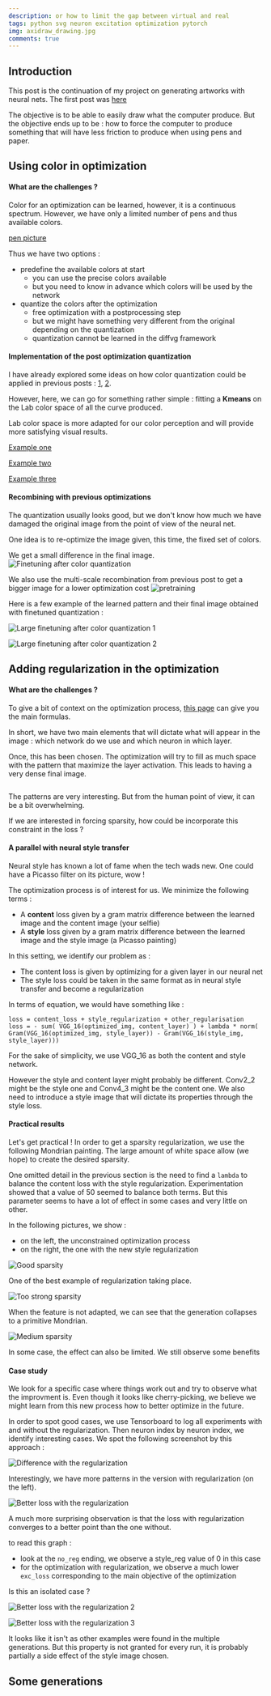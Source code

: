 ```yaml
---
description: or how to limit the gap between virtual and real
tags: python svg neuron excitation optimization pytorch
img: axidraw_drawing.jpg
comments: true
---
```


## Introduction

This post is the continuation of my project on generating artworks with neural nets.
The first post was [here](https://admor.github.io/Generating-shapes-with-neural-nets/)

The objective is to be able to easily draw what the computer produce. 
But the objective ends up to be : how to force the computer to produce something that will have less friction to produce when using pens and paper.


## Using color in optimization

#### What are the challenges ?

Color for an optimization can be learned, however, it is a continuous spectrum.
However, we have only a limited number of pens and thus available colors.

[pen picture]()

Thus we have two options : 
- predefine the available colors at start
  - you can use the precise colors available
  - but you need to know in advance which colors will be used by the network
- quantize the colors after the optimization
  - free optimization with a postprocessing step
  - but we might have something very different from the original depending on the quantization
  - quantization cannot be learned in the diffvg framework
  

#### Implementation of the post optimization quantization

I have already explored some ideas on how color quantization could be applied in previous posts : [1](https://admor.github.io/Unclassified-list-of-tricks/), [2](https://admor.github.io/Learning-a-color-quantization-for-neural-excitation/).

However, here, we can go for something rather simple : fitting a **Kmeans** on the Lab color space of all the curve produced.

Lab color space is more adapted for our color perception and will provide more satisfying visual results.

[Example one]()

[Example two]()

[Example three]()


#### Recombining with previous optimizations

The quantization usually looks good, but we don't know how much we have damaged the original image from the point of view of the neural net.

One idea is to re-optimize the image given, this time, the fixed set of colors.

We get a small difference in the final image.
![Finetuning after color quantization]()


We also use the multi-scale recombination from previous post to get a bigger image for a lower optimization cost
![pretraining]({{site.baseurl}}/assets/img/after_finetuning.png)


Here is a few example of the learned pattern and their final image obtained with finetuned quantization :

![Large finetuning after color quantization 1]()

![Large finetuning after color quantization 2]()


## Adding regularization in the optimization

#### What are the challenges ?

To give a bit of context on the optimization process, [this page]() can give you the main formulas.

In short, we have two main elements that will dictate what will appear in the image : which network do we use and which neuron in which layer.

Once, this has been chosen. The optimization will try to fill as much space with the pattern that maximize the layer activation.
This leads to having a very dense final image.

![]()

The patterns are very interesting. But from the human point of view, it can be a bit overwhelming.

If we are interested in forcing sparsity, how could be incorporate this constraint in the loss ?


#### A parallel with neural style transfer

Neural style has known a lot of fame when the tech wads new. One could have a Picasso filter on its picture, wow !

The optimization process is of interest for us. We minimize the following terms : 
- A **content** loss given by a gram matrix difference between the learned image and the content image (your selfie)
- A **style** loss given by a gram matrix difference between the learned image and the style image (a Picasso painting)

In this setting, we identify our problem as : 
- The content loss is given by optimizing for a given layer in our neural net
- The style loss could be taken in the same format as in neural style transfer and become a regularization

In terms of equation, we would have something like : 
```
loss = content_loss + style_regularization + other_regularisation
loss = - sum( VGG_16(optimized_img, content_layer) ) + lambda * norm( Gram(VGG_16(optimized_img, style_layer)) - Gram(VGG_16(style_img, style_layer)))
```
For the sake of simplicity, we use VGG_16 as both the content and style network.

However the style and content layer might probably be different. Conv2_2 might be the style one and Conv4_3 might be the content one.
We also need to introduce a style image that will dictate its properties through the style loss.


#### Practical results

Let's get practical ! In order to get a sparsity regularization, we use the following Mondrian painting.
The large amount of white space allow (we hope) to create the desired sparsity.

One omitted detail in the previous section is the need to find a `lambda` to balance the content loss with the style regularization.
Experimentation showed that a value of 50 seemed to balance both terms. But this parameter seems to have a lot of effect in some cases and very little on other.

In the following pictures, we show : 
- on the left, the unconstrained optimization process
- on the right, the one with the new style regularization


![Good sparsity]({{site.baseurl}}/assets/img/good_sparsity_addition.png)

One of the best example of regularization taking place.

![Too strong sparsity]({{site.baseurl}}/assets/img/regularisation_is_too_strong.png)

When the feature is not adapted, we can see that the generation collapses to a primitive Mondrian.

![Medium sparsity]({{site.baseurl}}/assets/img/medium_sparsity_addition.png)

In some case, the effect can also be limited. We still observe some benefits


#### Case study

We look for a specific case where things work out and try to observe what the improvment is.
Even though it looks like cherry-picking, we believe we might learn from this new process how to better optimize in the future.

In order to spot good cases, we use Tensorboard to log all experiments with and without the regularization. Then neuron index by neuron index, we identify interesting cases.
We spot the following screenshot by this approach : 

![Difference with the regularization]({{site.baseurl}}/assets/img/more_patterns_wit_reg.png)

Interestingly, we have more patterns in the version with regularization (on the left).

![Better loss with the regularization]({{site.baseurl}}/assets/img/regularization_improves_the_learning.png)

A much more surprising observation is that the loss with regularization converges to a better point than the one without.

to read this graph : 
- look at the `no_reg` ending, we observe a style_reg value of 0 in this case
- for the optimization with regularization, we observe a much lower `exc_loss` corresponding to the main objective of the optimization

Is this an isolated case ?

![Better loss with the regularization 2]({{site.baseurl}}/assets/img/regularization_improves_the_learning_2.png)

![Better loss with the regularization 3]({{site.baseurl}}/assets/img/regularization_improves_the_learning_3.png)

It looks like it isn't as other examples were found in the multiple generations. 
But this property is not granted for every run, it is probably partially a side effect of the style image chosen.


## Some generations



